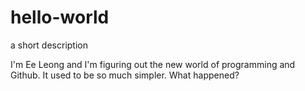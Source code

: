 # hello-world
a short description

I'm Ee Leong and I'm figuring out the new world of programming and Github.
It used to be so much simpler. What happened?
